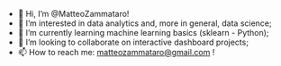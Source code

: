 - 👋 Hi, I’m @MatteoZammataro!
- 👀 I’m interested in data analytics and, more in general, data science;
- 🌱 I’m currently learning machine learning basics (sklearn - Python);
- 💞️ I’m looking to collaborate on interactive dashboard projects;
- 📫 How to reach me: matteozammataro@gmail.com  !

<!---
MatteoZammataro/MatteoZammataro is a ✨ special ✨ repository because its `README.md` (this file) appears on your GitHub profile.
You can click the Preview link to take a look at your changes.
--->
